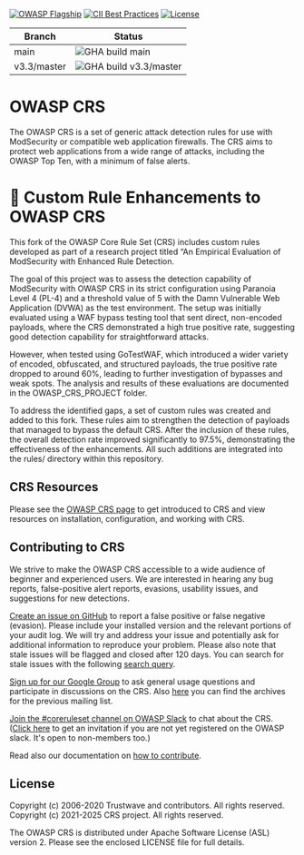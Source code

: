 [![OWASP Flagship](https://img.shields.io/badge/owasp-flagship%20project-38a047.svg)](https://owasp.org/projects/)
[![CII Best Practices](https://bestpractices.coreinfrastructure.org/projects/1390/badge)](https://bestpractices.coreinfrastructure.org/projects/1390)
[![License](https://img.shields.io/badge/License-Apache%202.0-blue.svg)](https://opensource.org/licenses/Apache-2.0)

| Branch | Status |
---------|-------|
| main | ![GHA build main](https://github.com/coreruleset/coreruleset/actions/workflows/test.yml/badge.svg?branch=main) |
| v3.3/master | ![GHA build v3.3/master](https://github.com/coreruleset/coreruleset/workflows/Regression%20Tests/badge.svg?branch=v3.3%2Fmaster) |


# OWASP CRS

The OWASP CRS is a set of generic attack detection rules for use with ModSecurity or compatible web application firewalls. The CRS aims to protect web applications from a wide range of attacks, including the OWASP Top Ten, with a minimum of false alerts.

# 🔧 Custom Rule Enhancements to OWASP CRS
This fork of the OWASP Core Rule Set (CRS) includes custom rules developed as part of a research project titled “An Empirical Evaluation of ModSecurity with Enhanced Rule Detection.

The goal of this project was to assess the detection capability of ModSecurity with OWASP CRS in its strict configuration using Paranoia Level 4 (PL-4) and a threshold value of 5 with the Damn Vulnerable Web Application (DVWA) as the test environment. The setup was initially evaluated using a WAF bypass testing tool that sent direct, non-encoded payloads, where the CRS demonstrated a high true positive rate, suggesting good detection capability for straightforward attacks.

However, when tested using GoTestWAF, which introduced a wider variety of encoded, obfuscated, and structured payloads, the true positive rate dropped to around 60%, leading to further investigation of bypasses and weak spots. The analysis and results of these evaluations are documented in the OWASP_CRS_PROJECT folder.

To address the identified gaps, a set of custom rules was created and added to this fork. These rules aim to strengthen the detection of payloads that managed to bypass the default CRS. After the inclusion of these rules, the overall detection rate improved significantly to 97.5%, demonstrating the effectiveness of the enhancements. All such additions are integrated into the rules/ directory within this repository.


## CRS Resources

Please see the [OWASP CRS page](https://coreruleset.org/) to get introduced to CRS and view resources on installation, configuration, and working with CRS.

## Contributing to CRS

We strive to make the OWASP CRS accessible to a wide audience of beginner and experienced users. We are interested in hearing any bug reports, false-positive alert reports, evasions, usability issues, and suggestions for new detections.

[Create an issue on GitHub](https://github.com/coreruleset/coreruleset/issues) to report a false positive or false negative (evasion). Please include your installed version and the relevant portions of your audit log. We will try and address your issue and potentially ask for additional information to reproduce your problem. Please also note that stale issues will be flagged and closed after 120 days. You can search for stale issues with the following [search query](https://github.com/coreruleset/coreruleset/issues?q=label%3A%22Stale+issue%22).

[Sign up for our Google Group](https://groups.google.com/a/owasp.org/g/modsecurity-core-rule-set-project) to ask general usage questions and participate in discussions on the CRS. Also [here](https://lists.owasp.org/pipermail/owasp-modsecurity-core-rule-set/index) you can find the archives for the previous mailing list.

[Join the #coreruleset channel on OWASP Slack](https://owasp.slack.com/) to chat about the CRS. ([Click here](https://owasp.org/slack/invite) to get an invitation if you are not yet registered on the OWASP slack. It's open to non-members too.)

Read also our documentation on [how to contribute](./CONTRIBUTING.md).

## License

Copyright (c) 2006-2020 Trustwave and contributors. All rights reserved.</br>
Copyright (c) 2021-2025 CRS project. All rights reserved.

The OWASP CRS is distributed under Apache Software License (ASL) version 2. Please see the enclosed LICENSE file for full details.
